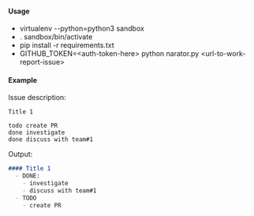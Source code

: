 #### Usage

  - virtualenv --python=python3 sandbox
  - . sandbox/bin/activate
  - pip install -r requirements.txt
  - GITHUB_TOKEN=\<auth-token-here> python narator.py \<url-to-work-report-issue>


#### Example

Issue description:

```
Title 1

todo create PR
done investigate
done discuss with team#1
```

Output:

```markdown
#### Title 1
  - DONE:
    - investigate
    - discuss with team#1
  - TODO
    - create PR
```

